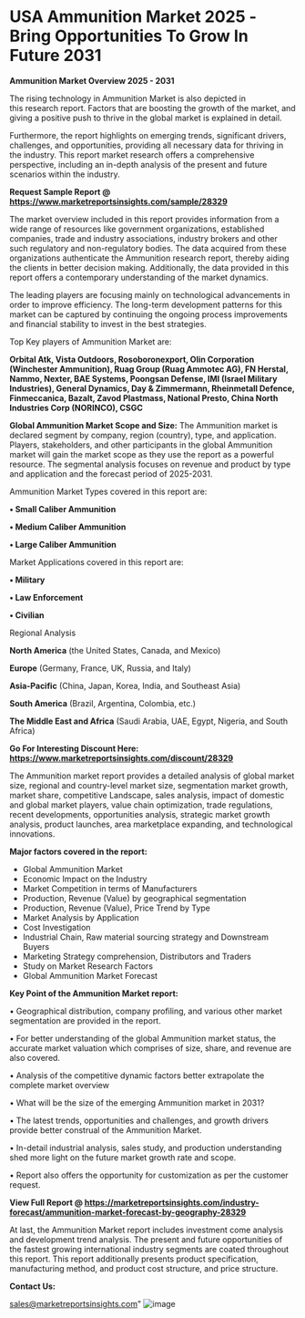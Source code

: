# USA Ammunition Market 2025 -Bring Opportunities To Grow In Future 2031

<Strong> Ammunition Market Overview 2025 - 2031</strong>

The rising technology in Ammunition Market is also depicted in this research report. Factors that are boosting the growth of the market, and giving a positive push to thrive in the global market is explained in detail.

Furthermore, the report highlights on emerging trends, significant drivers, challenges, and opportunities, providing all necessary data for thriving in the industry. This report market research offers a comprehensive perspective, including an in-depth analysis of the present and future scenarios within the industry.

<strong>Request Sample Report @ <a href=https://www.marketreportsinsights.com/sample/28329>https://www.marketreportsinsights.com/sample/28329</a></strong>

The market overview included in this report provides information from a wide range of resources like government organizations, established companies, trade and industry associations, industry brokers and other such regulatory and non-regulatory bodies. The data acquired from these organizations authenticate the Ammunition research report, thereby aiding the clients in better decision making. Additionally, the data provided in this report offers a contemporary understanding of the market dynamics.

The leading players are focusing mainly on technological advancements in order to improve efficiency. The long-term development patterns for this market can be captured by continuing the ongoing process improvements and financial stability to invest in the best strategies.

Top Key players of Ammunition Market are:

<strong>Orbital Atk, Vista Outdoors, Rosoboronexport, Olin Corporation (Winchester Ammunition), Ruag Group (Ruag Ammotec AG), FN Herstal, Nammo, Nexter, BAE Systems, Poongsan Defense, IMI (Israel Military Industries), General Dynamics, Day & Zimmermann, Rheinmetall Defence, Finmeccanica, Bazalt, Zavod Plastmass, National Presto, China North Industries Corp (NORINCO), CSGC</strong>

<strong><b>Global Ammunition Market Scope and Size:</b></strong>
The Ammunition market is declared segment by company, region (country), type, and application. Players, stakeholders, and other participants in the global Ammunition market will gain the market scope as they use the report as a powerful resource. The segmental analysis focuses on revenue and product by type and application and the forecast period of 2025-2031.

Ammunition Market Types covered in this report are:

<strong>• Small Caliber Ammunition

• Medium Caliber Ammunition

• Large Caliber Ammunition</strong>

Market Applications covered in this report are:

<strong>• Military

• Law Enforcement

• Civilian</strong> 

Regional Analysis

<strong>North America</strong> (the United States, Canada, and Mexico)

<strong>Europe</strong> (Germany, France, UK, Russia, and Italy)

<strong>Asia-Pacific</strong> (China, Japan, Korea, India, and Southeast Asia)

<strong>South America</strong> (Brazil, Argentina, Colombia, etc.)

<strong>The Middle East and Africa</strong> (Saudi Arabia, UAE, Egypt, Nigeria, and South Africa)

<strong>Go For Interesting Discount Here: <a href=https://www.marketreportsinsights.com/discount/28329>https://www.marketreportsinsights.com/discount/28329</a></strong>

The Ammunition market report provides a detailed analysis of global market size, regional and country-level market size, segmentation market growth, market share, competitive Landscape, sales analysis, impact of domestic and global market players, value chain optimization, trade regulations, recent developments, opportunities analysis, strategic market growth analysis, product launches, area marketplace expanding, and technological innovations.

<strong><b>Major factors covered in the report:</b></strong>
<ul>
  <li>Global Ammunition Market </li>
  <li>Economic Impact on the Industry</li>
  <li>Market Competition in terms of Manufacturers</li>
  <li>Production, Revenue (Value) by geographical segmentation</li>
  <li>Production, Revenue (Value), Price Trend by Type</li>
  <li>Market Analysis by Application</li>
  <li>Cost Investigation</li>
  <li>Industrial Chain, Raw material sourcing strategy and Downstream Buyers</li>
  <li>Marketing Strategy comprehension, Distributors and Traders</li>
  <li>Study on Market Research Factors</li>
  <li>Global Ammunition Market Forecast</li>
</ul>

<strong><b>Key Point of the Ammunition Market report:</b></strong>

• Geographical distribution, company profiling, and various other market segmentation are provided in the report.

• For better understanding of the global Ammunition market status, the accurate market valuation which comprises of size, share, and revenue are also covered.

• Analysis of the competitive dynamic factors better extrapolate the complete market overview

• What will be the size of the emerging Ammunition market in 2031?

• The latest trends, opportunities and challenges, and growth drivers provide better construal of the Ammunition Market.

• In-detail industrial analysis, sales study, and production understanding shed more light on the future market growth rate and scope.

• Report also offers the opportunity for customization as per the customer request.

<strong><b>View Full Report @ <a href=https://marketreportsinsights.com/industry-forecast/ammunition-market-forecast-by-geography-28329>https://marketreportsinsights.com/industry-forecast/ammunition-market-forecast-by-geography-28329</a></b></strong>


At last, the Ammunition Market report includes investment come analysis and development trend analysis. The present and future opportunities of the fastest growing international industry segments are coated throughout this report. This report additionally presents product specification, manufacturing method, and product cost structure, and price structure.

<strong>Contact Us:</strong>

sales@marketreportsinsights.com"
![image](https://github.com/user-attachments/assets/b671474a-c678-4d3c-a40e-0a45a4dfea3d)
